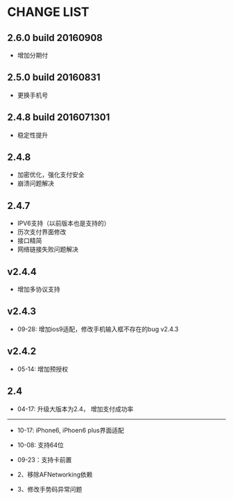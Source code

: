 CHANGE LIST
======

## 2.6.0 build 20160908
- 增加分期付

## 2.5.0 build 20160831
- 更换手机号

## 2.4.8 build 2016071301
- 稳定性提升

## 2.4.8
- 加密优化，强化支付安全
- 崩溃问题解决

## 2.4.7

- IPV6支持（以前版本也是支持的）
- 历次支付界面修改
- 接口精简
- 网络链接失败问题解决


## v2.4.4
- 增加多协议支持

## v2.4.3
- 09-28: 增加ios9适配，修改手机输入框不存在的bug v2.4.3

## v2.4.2
- 05-14: 增加预授权

## 2.4
- 04-17: 升级大版本为2.4， 增加支付成功率

---
- 10-17: iPhone6, iPhoen6 plus界面适配

- 10-08:  支持64位

- 09-23：支持卡前置

- 2、移除AFNetworking依赖

- 3、修改手势码异常问题